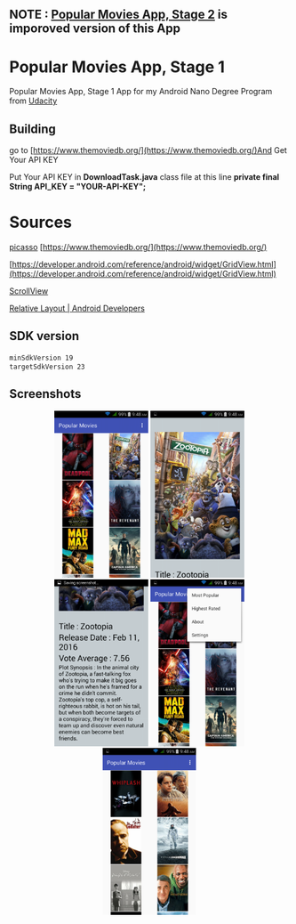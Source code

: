 ## NOTE : [Popular Movies App, Stage 2](https://github.com/electron0zero/PopularMovies-Stage-2) is imporoved version of this App

# Popular Movies App, Stage 1
Popular Movies App, Stage 1 App for  my Android Nano Degree Program from  [Udacity](https://www.udacity.com/)

## Building
go to [https://www.themoviedb.org/](https://www.themoviedb.org/)And Get Your API KEY

Put Your API KEY in **DownloadTask.java** class file at this line **private final String API_KEY = "YOUR-API-KEY";**

# Sources
[picasso](http://square.github.io/picasso/)
[https://www.themoviedb.org/](https://www.themoviedb.org/)

[https://developer.android.com/reference/android/widget/GridView.html](https://developer.android.com/reference/android/widget/GridView.html)

[ScrollView](http://stackoverflow.com/questions/26415535/android-how-to-implement-a-vertical-scroll-view-with-multiple-horizontal-rows-i)

[Relative Layout | Android Developers](https://developer.android.com/guide/topics/ui/layout/relative.html#Position)

## SDK version

    minSdkVersion 19
    targetSdkVersion 23

## Screenshots
<p align="center"><img src="https://raw.githubusercontent.com/electron0zero/PopularMovies-Stage-1/master/Screenshots/1.png" height="300">
<img src="https://raw.githubusercontent.com/electron0zero/PopularMovies-Stage-1/master/Screenshots/2.png" height="300">
<img src="https://raw.githubusercontent.com/electron0zero/PopularMovies-Stage-1/master/Screenshots/3.png" height="300">
<img src="https://raw.githubusercontent.com/electron0zero/PopularMovies-Stage-1/master/Screenshots/4.png" height="300">
<img src="https://raw.githubusercontent.com/electron0zero/PopularMovies-Stage-1/master/Screenshots/5.png" height="300">

</p>

